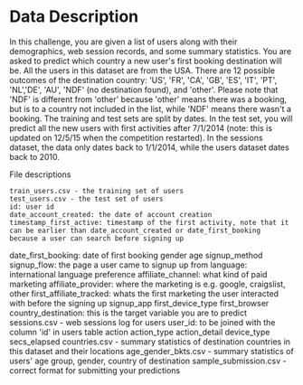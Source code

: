 # Data Description

In this challenge, you are given a list of users along with their demographics, web session records, and some summary statistics. You 
are asked to predict which country a new user's first booking destination will be. All the users in this dataset are from the USA.
There are 12 possible outcomes of the destination country: 'US', 'FR', 'CA', 'GB', 'ES', 'IT', 'PT', 'NL','DE', 'AU', 'NDF' (no 
destination found), and 'other'. Please note that 'NDF' is different from 'other' because 'other' means there was a booking, but is to a
country not included in the list, while 'NDF' means there wasn't a booking.
The training and test sets are split by dates. In the test set, you will predict all the new users with first activities after 7/1/2014 
(note: this is updated on 12/5/15 when the competition restarted). In the sessions dataset, the data only dates back to 1/1/2014, while 
the users dataset dates back to 2010. 

File descriptions

    train_users.csv - the training set of users
    test_users.csv - the test set of users
    id: user id
    date_account_created: the date of account creation
    timestamp_first_active: timestamp of the first activity, note that it can be earlier than date_account_created or date_first_booking                             because a user can search before signing up
date_first_booking: date of first booking
gender
age
signup_method
signup_flow: the page a user came to signup up from
language: international language preference
affiliate_channel: what kind of paid marketing
affiliate_provider: where the marketing is e.g. google, craigslist, other
first_affiliate_tracked: whats the first marketing the user interacted with before the signing up
signup_app
first_device_type
first_browser
country_destination: this is the target variable you are to predict
sessions.csv - web sessions log for users
user_id: to be joined with the column 'id' in users table
action
action_type
action_detail
device_type
secs_elapsed
countries.csv - summary statistics of destination countries in this dataset and their locations
age_gender_bkts.csv - summary statistics of users' age group, gender, country of destination
sample_submission.csv - correct format for submitting your predictions
